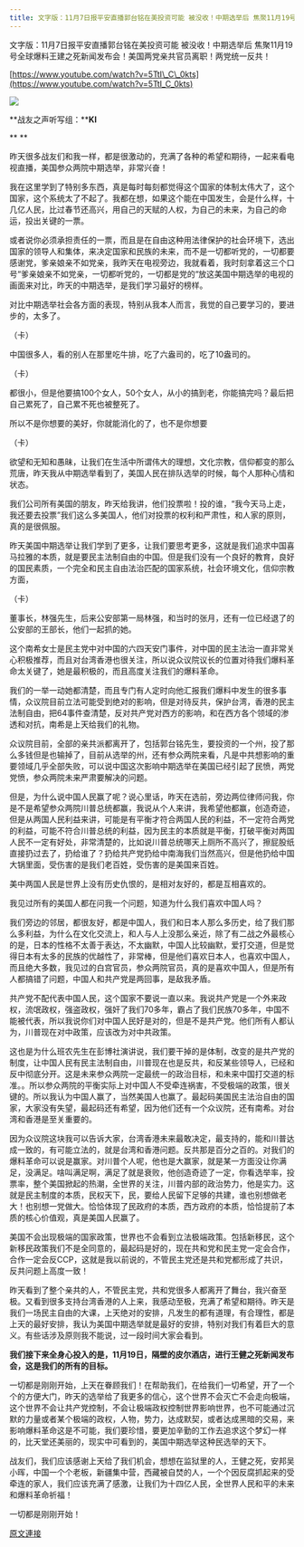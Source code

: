 ```yaml
---
title: 文字版：11月7日报平安直播郭台铭在美投资可能 被没收！中期选举后 焦聚11月19号全球爆料王建之死新闻发布会！美国两党亲共官员离职！两党统一反共！
---
```


文字版：11月7日报平安直播郭台铭在美投资可能 被没收！中期选举后 焦聚11月19号全球爆料王建之死新闻发布会！美国两党亲共官员离职！两党统一反共！


[https://www.youtube.com/watch?v=5TtI\_C\_0kts](https://www.youtube.com/watch?v=5TtI_C_0kts) 





[![](https://3.bp.blogspot.com/-xIBpDQzS1ik/W-O0OJVhgdI/AAAAAAAABIM/X3SP53zgfCYZzh67_wSOQIMAOpDy83xXgCLcBGAs/s400/1.png)](https://3.bp.blogspot.com/-xIBpDQzS1ik/W-O0OJVhgdI/AAAAAAAABIM/X3SP53zgfCYZzh67_wSOQIMAOpDy83xXgCLcBGAs/s1600/1.png)



**战友之声听写组：****KI**

**
**


      


昨天很多战友们和我一样，都是很激动的，充满了各种的希望和期待，一起来看电视直播，美国参众两院中期选举，非常兴奋！






我在这里学到了特别多东西，真是每时每刻都觉得这个国家的体制太伟大了，这个国家，这个系统太了不起了。我都在想，如果这个能在中国发生，会是什么样，十几亿人民，比过春节还高兴，用自己的天赋的人权，为自己的未来，为自己的命运，投出关键的一票。






或者说你必须承担责任的一票，而且是在自由这种用法律保护的社会环境下，选出国家的领导人和集体，来决定国家和民族的未来，而不是一切都听党的，一切都要感谢党，爹亲娘亲不如党亲，我昨天在电视旁边，我就看着，我时刻拿着这三个口号“爹亲娘亲不如党亲，一切都听党的，一切都是党的“放这美国中期选举的电视的画面来对比，昨天的中期选举，是我们学习最好的榜样。






对比中期选举社会各方面的表现，特别从我本人而言，我觉的自己要学习的，要进步的，太多了。






（卡）


中国很多人，看的别人在那里吃牛排，吃了六盎司的，吃了10盎司的。


（卡）


都很小，但是他要搞100个女人，50个女人，从小的搞到老，你能搞完吗？最后把自己累死了，自己累不死也被整死了。


所以不是你想要的美好，你就能消化的了，也不是你想要


（卡）


欲望和无知和愚昧，让我们在生活中所谓伟大的理想，文化宗教，信仰都变的那么荒唐，昨天我从中期选举看到了，美国人民在排队选举的时候，每个人那种心情和状态。






我们公司所有美国的朋友，昨天给我讲，他们投票啦！投的谁，“我今天马上走，我还要去投票”我们这么多美国人，他们对投票的权利和严肃性，和人家的原则，真的是很佩服。






昨天美国中期选举让我们学到了更多，让我们要思考更多，这就是我们追求中国喜马拉雅的本质，就是要民主法制自由的中国。但是我们没有一个良好的教育，良好的国民素质，一个完全和民主自由法治匹配的国家系统，社会环境文化，信仰宗教方面，


（卡）


董事长，林强先生，后来公安部第一局林强，和当时的张月，还有一位已经退了的公安部的王部长，他们一起抓的她。






这个南希女士是民主党中对中国的六四天安门事件，对中国的民主法治一直非常关心积极推荐，而且对台湾香港也很关注，所以说众议院议长的位置对待我们爆料革命太关键了，她是最积极的，而且高度关注我们的爆料革命。






我们的一举一动她都清楚，而且专门有人定时向他汇报我们爆料中发生的很多事情，众议院目前立法可能受到绝对的影响，但是对待反共，保护台湾，香港的民主法制自由，把64事件查清楚，反对共产党对西方的影响，和在西方各个领域的渗透和对抗，南希是上天给我们的礼物。






众议院目前，全部的亲共派都离开了，包括郭台铭先生，要投资的一个州，投了那么多钱但是也输掉了，目前从选举的州，还有参众两院来看，凡是中共想影响的重要领域几乎全部失败，可以说中国这次影响中期选举在美国已经引起了民愤，两党党愤，参众两院未来严肃要解决的问题。






但是，为什么说中国人民赢了呢？说心里话，昨天在选前，旁边两位律师问我，你是不是希望参众两院川普总统都赢，我说从个人来讲，我希望他都赢，创造奇迹，但是从两国人民利益来讲，可能是有平衡才符合两国人民的利益，不一定符合两党的利益，可能不符合川普总统的利益，因为民主的本质就是平衡，打破平衡对两国人民不一定有好处，非常清楚的，比如说川普总统哪天上厕所不高兴了，擦屁股纸直接扔过去了，扔给谁了？扔给共产党扔给中南海我们当然高兴，但是他扔给中国大锅里面，受伤害的是我们老百姓，受伤害的是美国来百姓。






美中两国人民是世界上没有历史仇恨的，是相对友好的，都是互相喜欢的。






我见过所有的美国人都在问我一个问题，知道为什么我们喜欢中国人吗？






我们旁边的邻居，都很友好，都是中国人，我们和日本人那么多历史，给了我们那么多利益，为什么在文化交流上，和人与人上没那么亲近，除了有二战之外最核心的是，日本的性格不太善于表达，不太幽默，中国人比较幽默，爱打交道，但是觉得日本有太多的民族的优越性了，非常棒，但是他们喜欢日本人，也喜欢中国人，而且绝大多数，我见过的白宫官员，参众两院官员，真的是喜欢中国人，但是所有人都搞错了问题，中国人和共产党是两回事，是敌我矛盾。






共产党不配代表中国人民，这个国家不要说一直以来。我说共产党是一个外来政权，流氓政权，强盗政权，强奸了我们70多年，霸占了我们民族70多年，中国不能被代表，所以我说你们对中国人民好是对的，但是不是共产党。他们所有人都认为，川普现在对中政策，应该改为对中共政策。






这也是为什么班农先生在彭博社演讲说，我们要干掉的是体制，改变的是共产党的制度，让中国人民有民主法制自由，川普现在也是反共，和反某些领导人，已经和反中彻底分开。这是未来参众两院一定最统一的政治目标，和未来中国打交道的标准。。所以参众两院的平衡实际上对中国人不受牵连祸害，不受极端的政策，很关键的。所以我认为中国人赢了，当然美国人也赢了。最起码美国民主法治自由的国家，大家没有失望，最起码还有希望，因为他们还有一个众议院，还有南希。对台湾和香港是至关重要的。






因为众议院这块我可以告诉大家，台湾香港未来最敢决定，最支持的，能和川普达成一致的，有可能立法的，就是台湾和香港问题。反共那是百分之百的。对我们的爆料革命可以说是赢家。对川普个人呢，他也是大赢家，就是某一方面没让你满足，没满足。啥叫满足啊，满足了就是衰败，他创造奇迹了一定，你看选举率，投票率，整个美国掀起的热潮，全世界的关注，川普内部的政治势力，他是实力。这就是民主制度的本质，民权天下，民，要给人民留下足够的共建，谁也别想做老大！也别想一党做大。恰恰体现了民政府的本质，西方政府的本质，恰恰提前了本质的核心价值观，真是美国人民赢了。






美国不会出现极端的国家政策，世界也不会看到立法极端政策。包括新移民，这个新移民政策我们不是全同意的，最起码是好的，现在共和党和民主党一定会合作，合作一定会反CCP，这就是我以前说的，不管民主党还是共和党都形成了共识，反共问题上高度一致！






昨天看到了整个亲共的人，不管民主党，共和党很多人都离开了舞台，我兴奋至极。又看到很多支持台湾香港的人上来，我感动至极，充满了希望和期待。昨天是我们一场民主自由的大课，上天绝对的安排，凡发生的都有道理，有合理性，都是上天的最好安排，我认为美国中期选举就是最好的安排，特别对我们有着巨大的意义。有些话涉及原则我不能说，过一段时间大家会看到。






**我们接下来全身心投入的是，11月19日，隔壁的皮尔酒店，进行王健之死新闻发布会，这是我们的所有的目标。**






一切都是刚刚开始，上天在眷顾我们！在帮助我们，在给我们一切希望，开了一个个的方便大门，昨天的选举给了我更多的信心，这个世界不会灭亡不会走向极端，这个世界不会让共产党控制，不会让极端政权控制世界影响世界，也不可能通过沉默的力量或者某个极端的政权，人物，势力，达成默契，或者达成黑暗的交易，来影响爆料革命这是不可能，我们要珍惜，要更加辛勤的工作去追求这个梦幻一样的，比天堂还美丽的，现实中可看到的，美国中期选举这种民选举的天下。






战友们，我们应该感谢上天给了我们机会，想想在监狱里的人，王健之死，安邦吴小晖，中国一个个老板，新疆集中营，西藏被自焚的人，一个个因反腐抓起来的受牵连的家人，我们应该充满了感激，让我们为十四亿人民，全世界人民和平的未来和爆料革命祈福！






一切都是刚刚开始！

[原文連接](http://littleantvoice.blogspot.com/2018/11/117-1119-httpswww.html)